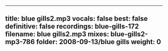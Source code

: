 
---
title: blue gills2.mp3
vocals: false
best: false
definitive: false
recordings: blue-gills-172
filename: blue gills2.mp3
mixes: blue-gills2-mp3-786
folder: 2008-09-13/blue gills
weight: 0
---
